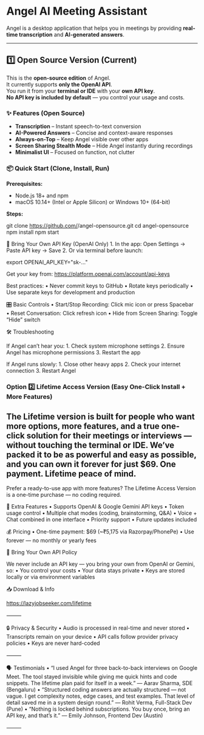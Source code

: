 
# Angel AI Meeting Assistant

Angel is a desktop application that helps you in meetings by providing **real-time transcription** and **AI-generated answers**.

---

## 1️⃣ Open Source Version (Current)

This is the **open-source edition** of Angel.  
It currently supports **only the OpenAI API**.  
You run it from your **terminal or IDE** with your **own API key**.  
**No API key is included by default** — you control your usage and costs.

### ✨ Features (Open Source)
- **Transcription** – Instant speech-to-text conversion  
- **AI-Powered Answers** – Concise and context-aware responses  
- **Always-on-Top** – Keep Angel visible over other apps  
- **Screen Sharing Stealth Mode** – Hide Angel instantly during recordings  
- **Minimalist UI** – Focused on function, not clutter  

### 📦 Quick Start (Clone, Install, Run)
**Prerequisites:**
- Node.js 18+ and npm  
- macOS 10.14+ (Intel or Apple Silicon) or Windows 10+ (64-bit)

**Steps:**

git clone https://github.com/<your-org>/angel-opensource.git
cd angel-opensource
npm install
npm start

🔑 Bring Your Own API Key (OpenAI Only)
	1.	In the app: Open Settings → Paste API key → Save
	2.	Or via terminal before launch:

export OPENAI_API_KEY="sk-..."

Get your key from: https://platform.openai.com/account/api-keys

Best practices:
	•	Never commit keys to GitHub
	•	Rotate keys periodically
	•	Use separate keys for development and production

🎛 Basic Controls
	•	Start/Stop Recording: Click mic icon or press Spacebar
	•	Reset Conversation: Click refresh icon
	•	Hide from Screen Sharing: Toggle “Hide” switch

🛠 Troubleshooting

If Angel can’t hear you:
	1.	Check system microphone settings
	2.	Ensure Angel has microphone permissions
	3.	Restart the app

If Angel runs slowly:
	1.	Close other heavy apps
	2.	Check your internet connection
	3.	Restart Angel






### Option 2️⃣ Lifetime Access Version (Easy One-Click Install + More Features)

## The Lifetime version is built for people who want more options, more features, and a true one-click solution for their meetings or interviews — without touching the terminal or IDE. We’ve packed it to be as powerful and easy as possible, and you can own it forever for just $69. One payment. Lifetime peace of mind.

Prefer a ready-to-use app with more features?
The Lifetime Access Version is a one-time purchase — no coding required.

💎 Extra Features
	•	Supports OpenAI & Google Gemini API keys
	•	Token usage control
	•	Multiple chat modes (coding, brainstorming, Q&A)
	•	Voice + Chat combined in one interface
	•	Priority support
	•	Future updates included

💰 Pricing
	•	One-time payment: $69 (~₹5,175 via Razorpay/PhonePe)
	•	Use forever — no monthly or yearly fees

📜 Bring Your Own API Policy

We never include an API key — you bring your own from OpenAI or Gemini, so:
	•	You control your costs
	•	Your data stays private
	•	Keys are stored locally or via environment variables

📥 Download & Info

https://lazyjobseeker.com/lifetime

⸻

🔒 Privacy & Security
	•	Audio is processed in real-time and never stored
	•	Transcripts remain on your device
	•	API calls follow provider privacy policies
	•	Keys are never hard-coded

⸻

🗣 Testimonials
	•	“I used Angel for three back-to-back interviews on Google Meet. The tool stayed invisible while giving me quick hints and code snippets. The lifetime plan paid for itself in a week.” — Aarav Sharma, SDE (Bengaluru)
	•	“Structured coding answers are actually structured — not vague. I get complexity notes, edge cases, and test examples. That level of detail saved me in a system design round.” — Rohit Verma, Full-Stack Dev (Pune)
	•	“Nothing is locked behind subscriptions. You buy once, bring an API key, and that’s it.” — Emily Johnson, Frontend Dev (Austin)

⸻

### 



